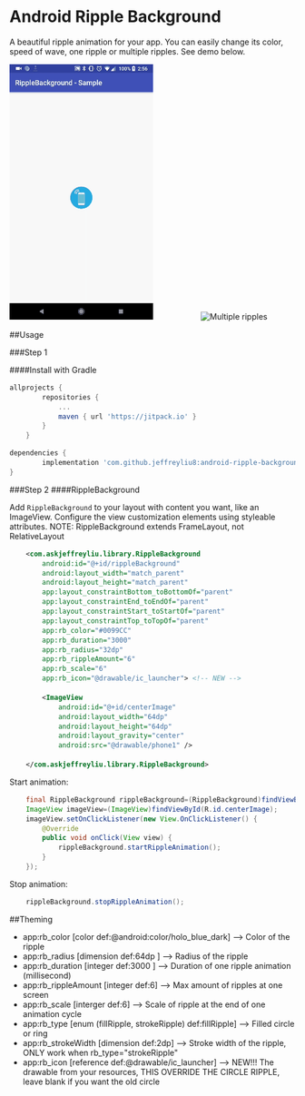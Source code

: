 # Android Ripple Background

A beautiful ripple animation for your app. You can easily change its color, speed of wave, one ripple or multiple ripples. See demo below.

![Simple Ripple](previews/rippleSimple.gif)　　　　　　![Multiple ripples](previews/rippleFoundDevice.gif)

##Usage

###Step 1

####Install with Gradle

```groovy
allprojects {
		repositories {
			...
			maven { url 'https://jitpack.io' }
		}
	}
```


```groovy
dependencies {
        implementation 'com.github.jeffreyliu8:android-ripple-background:-SNAPSHOT'
}
```
###Step 2
####RippleBackground

Add `RippleBackground` to your layout with content you want, like an ImageView. Configure the view customization elements using styleable attributes. NOTE: RippleBackground extends FrameLayout, not RelativeLayout 
 
```xml
    <com.askjeffreyliu.library.RippleBackground
        android:id="@+id/rippleBackground"
        android:layout_width="match_parent"
        android:layout_height="match_parent"
        app:layout_constraintBottom_toBottomOf="parent"
        app:layout_constraintEnd_toEndOf="parent"
        app:layout_constraintStart_toStartOf="parent"
        app:layout_constraintTop_toTopOf="parent"
        app:rb_color="#0099CC"
        app:rb_duration="3000"
        app:rb_radius="32dp"
        app:rb_rippleAmount="6"
        app:rb_scale="6"
        app:rb_icon="@drawable/ic_launcher"> <!-- NEW -->

        <ImageView
            android:id="@+id/centerImage"
            android:layout_width="64dp"
            android:layout_height="64dp"
            android:layout_gravity="center"
            android:src="@drawable/phone1" />

    </com.askjeffreyliu.library.RippleBackground>
```
Start animation:

```java
    final RippleBackground rippleBackground=(RippleBackground)findViewById(R.id.content);
    ImageView imageView=(ImageView)findViewById(R.id.centerImage);
    imageView.setOnClickListener(new View.OnClickListener() {
        @Override
        public void onClick(View view) {
            rippleBackground.startRippleAnimation();
        }
    });
```
Stop animation:

```java
    rippleBackground.stopRippleAnimation();
```

##Theming
* app:rb_color [color def:@android:color/holo_blue_dark] --> Color of the ripple
* app:rb_radius [dimension def:64dp ] --> Radius of the ripple
* app:rb_duration [integer def:3000 ] --> Duration of one ripple animation (millisecond) 
* app:rb_rippleAmount [integer def:6] --> Max amount of ripples at one screen
* app:rb_scale [interger def:6] --> Scale of ripple at the end of one animation cycle
* app:rb_type [enum (fillRipple, strokeRipple) def:fillRipple] --> Filled circle or ring
* app:rb_strokeWidth [dimension def:2dp] --> Stroke width of the ripple, ONLY work when rb_type="strokeRipple"
* app:rb_icon [reference def:@drawable/ic_launcher] --> NEW!!! The drawable from your resources, THIS OVERRIDE THE CIRCLE RIPPLE, leave blank if you want the old circle


